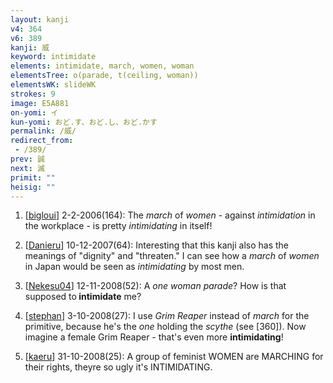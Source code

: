 ```yaml
---
layout: kanji
v4: 364
v6: 389
kanji: 威
keyword: intimidate
elements: intimidate, march, women, woman
elementsTree: o(parade, t(ceiling, woman))
elementsWK: slideWK
strokes: 9
image: E5A881
on-yomi: イ
kun-yomi: おど.す、おど.し、おど.かす
permalink: /威/
redirect_from:
 - /389/
prev: 誠
next: 滅
primit: ""
heisig: ""
---
```


1) [<a href="http://kanji.koohii.com/profile/bigloui">bigloui</a>] 2-2-2006(164): The <em>march</em> of <em>women</em> - against <em>intimidation</em> in the workplace - is pretty <em>intimidating</em> in itself!

2) [<a href="http://kanji.koohii.com/profile/Danieru">Danieru</a>] 10-12-2007(64): Interesting that this kanji also has the meanings of &quot;dignity&quot; and &quot;threaten.&quot; I can see how a <em>march</em> of <em>women</em> in Japan would be seen as <em>intimidating</em> by most men.

3) [<a href="http://kanji.koohii.com/profile/Nekesu04">Nekesu04</a>] 12-11-2008(52): A <em>one woman</em> <em>parade</em>? How is that supposed to<strong> intimidate</strong> me?

4) [<a href="http://kanji.koohii.com/profile/stephan">stephan</a>] 3-10-2008(27): I use <em>Grim Reaper</em> instead of <em>march</em> for the primitive, because he&#039;s the <em>one</em> holding the <em>scythe</em> (see [360]). Now imagine a female Grim Reaper - that&#039;s even more <strong>intimidating</strong>!

5) [<a href="http://kanji.koohii.com/profile/kaeru">kaeru</a>] 31-10-2008(25): A group of feminist WOMEN are MARCHING for their rights, theyre so ugly it&#039;s INTIMIDATING.

